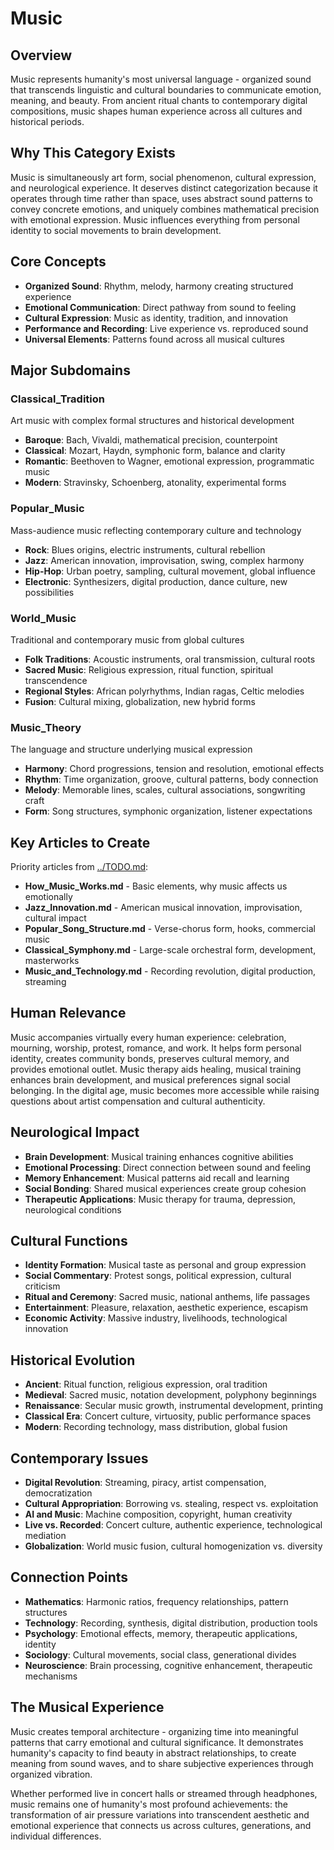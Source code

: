 # Music

## Overview
Music represents humanity's most universal language - organized sound that transcends linguistic and cultural boundaries to communicate emotion, meaning, and beauty. From ancient ritual chants to contemporary digital compositions, music shapes human experience across all cultures and historical periods.

## Why This Category Exists
Music is simultaneously art form, social phenomenon, cultural expression, and neurological experience. It deserves distinct categorization because it operates through time rather than space, uses abstract sound patterns to convey concrete emotions, and uniquely combines mathematical precision with emotional expression. Music influences everything from personal identity to social movements to brain development.

## Core Concepts
- **Organized Sound**: Rhythm, melody, harmony creating structured experience
- **Emotional Communication**: Direct pathway from sound to feeling
- **Cultural Expression**: Music as identity, tradition, and innovation
- **Performance and Recording**: Live experience vs. reproduced sound
- **Universal Elements**: Patterns found across all musical cultures

## Major Subdomains

### Classical_Tradition
Art music with complex formal structures and historical development
- **Baroque**: Bach, Vivaldi, mathematical precision, counterpoint
- **Classical**: Mozart, Haydn, symphonic form, balance and clarity
- **Romantic**: Beethoven to Wagner, emotional expression, programmatic music
- **Modern**: Stravinsky, Schoenberg, atonality, experimental forms

### Popular_Music
Mass-audience music reflecting contemporary culture and technology
- **Rock**: Blues origins, electric instruments, cultural rebellion
- **Jazz**: American innovation, improvisation, swing, complex harmony
- **Hip-Hop**: Urban poetry, sampling, cultural movement, global influence
- **Electronic**: Synthesizers, digital production, dance culture, new possibilities

### World_Music
Traditional and contemporary music from global cultures
- **Folk Traditions**: Acoustic instruments, oral transmission, cultural roots
- **Sacred Music**: Religious expression, ritual function, spiritual transcendence
- **Regional Styles**: African polyrhythms, Indian ragas, Celtic melodies
- **Fusion**: Cultural mixing, globalization, new hybrid forms

### Music_Theory
The language and structure underlying musical expression
- **Harmony**: Chord progressions, tension and resolution, emotional effects
- **Rhythm**: Time organization, groove, cultural patterns, body connection
- **Melody**: Memorable lines, scales, cultural associations, songwriting craft
- **Form**: Song structures, symphonic organization, listener expectations

## Key Articles to Create
Priority articles from [../TODO.md](../TODO.md#music-articles):
- **How_Music_Works.md** - Basic elements, why music affects us emotionally
- **Jazz_Innovation.md** - American musical innovation, improvisation, cultural impact
- **Popular_Song_Structure.md** - Verse-chorus form, hooks, commercial music
- **Classical_Symphony.md** - Large-scale orchestral form, development, masterworks
- **Music_and_Technology.md** - Recording revolution, digital production, streaming

## Human Relevance
Music accompanies virtually every human experience: celebration, mourning, worship, protest, romance, and work. It helps form personal identity, creates community bonds, preserves cultural memory, and provides emotional outlet. Music therapy aids healing, musical training enhances brain development, and musical preferences signal social belonging. In the digital age, music becomes more accessible while raising questions about artist compensation and cultural authenticity.

## Neurological Impact
- **Brain Development**: Musical training enhances cognitive abilities
- **Emotional Processing**: Direct connection between sound and feeling
- **Memory Enhancement**: Musical patterns aid recall and learning
- **Social Bonding**: Shared musical experiences create group cohesion
- **Therapeutic Applications**: Music therapy for trauma, depression, neurological conditions

## Cultural Functions
- **Identity Formation**: Musical taste as personal and group expression
- **Social Commentary**: Protest songs, political expression, cultural criticism
- **Ritual and Ceremony**: Sacred music, national anthems, life passages
- **Entertainment**: Pleasure, relaxation, aesthetic experience, escapism
- **Economic Activity**: Massive industry, livelihoods, technological innovation

## Historical Evolution
- **Ancient**: Ritual function, religious expression, oral tradition
- **Medieval**: Sacred music, notation development, polyphony beginnings
- **Renaissance**: Secular music growth, instrumental development, printing
- **Classical Era**: Concert culture, virtuosity, public performance spaces
- **Modern**: Recording technology, mass distribution, global fusion

## Contemporary Issues
- **Digital Revolution**: Streaming, piracy, artist compensation, democratization
- **Cultural Appropriation**: Borrowing vs. stealing, respect vs. exploitation
- **AI and Music**: Machine composition, copyright, human creativity
- **Live vs. Recorded**: Concert culture, authentic experience, technological mediation
- **Globalization**: World music fusion, cultural homogenization vs. diversity

## Connection Points
- **Mathematics**: Harmonic ratios, frequency relationships, pattern structures
- **Technology**: Recording, synthesis, digital distribution, production tools
- **Psychology**: Emotional effects, memory, therapeutic applications, identity
- **Sociology**: Cultural movements, social class, generational divides
- **Neuroscience**: Brain processing, cognitive enhancement, therapeutic mechanisms

## The Musical Experience
Music creates temporal architecture - organizing time into meaningful patterns that carry emotional and cultural significance. It demonstrates humanity's capacity to find beauty in abstract relationships, to create meaning from sound waves, and to share subjective experiences through organized vibration.

Whether performed live in concert halls or streamed through headphones, music remains one of humanity's most profound achievements: the transformation of air pressure variations into transcendent aesthetic and emotional experience that connects us across cultures, generations, and individual differences.
